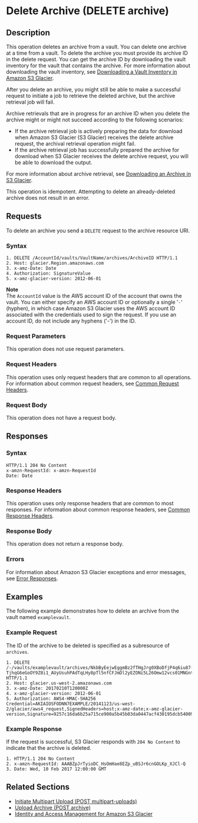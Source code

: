 # Delete Archive \(DELETE archive\)<a name="api-archive-delete"></a>

## Description<a name="api-archive-delete-description"></a>

This operation deletes an archive from a vault\. You can delete one archive at a time from a vault\. To delete the archive you must provide its archive ID in the delete request\. You can get the archive ID by downloading the vault inventory for the vault that contains the archive\. For more information about downloading the vault inventory, see [Downloading a Vault Inventory in Amazon S3 Glacier](vault-inventory.md)\.

After you delete an archive, you might still be able to make a successful request to initiate a job to retrieve the deleted archive, but the archive retrieval job will fail\. 

Archive retrievals that are in progress for an archive ID when you delete the archive might or might not succeed according to the following scenarios:

 
+ If the archive retrieval job is actively preparing the data for download when Amazon S3 Glacier \(S3 Glacier\) receives the delete archive request, the archival retrieval operation might fail\. 
+ If the archive retrieval job has successfully prepared the archive for download when S3 Glacier receives the delete archive request, you will be able to download the output\. 

For more information about archive retrieval, see [Downloading an Archive in S3 Glacier](downloading-an-archive.md)\. 

This operation is idempotent\. Attempting to delete an already\-deleted archive does not result in an error\. 

## Requests<a name="api-archive-delete-requests"></a>

To delete an archive you send a `DELETE` request to the archive resource URI\.

### Syntax<a name="api-archive-delete-requests-syntax"></a>

```
1. DELETE /AccountId/vaults/VaultName/archives/ArchiveID HTTP/1.1
2. Host: glacier.Region.amazonaws.com
3. x-amz-Date: Date
4. Authorization: SignatureValue
5. x-amz-glacier-version: 2012-06-01
```

 

**Note**  
The `AccountId` value is the AWS account ID of the account that owns the vault\. You can either specify an AWS account ID or optionally a single '`-`' \(hyphen\), in which case Amazon S3 Glacier uses the AWS account ID associated with the credentials used to sign the request\. If you use an account ID, do not include any hyphens \('\-'\) in the ID\.

### Request Parameters<a name="api-archive-delete-requests-parameters"></a>

This operation does not use request parameters\.

### Request Headers<a name="api-archive-delete-requests-headers"></a>

This operation uses only request headers that are common to all operations\. For information about common request headers, see [Common Request Headers](api-common-request-headers.md)\.

### Request Body<a name="api-archive-delete-requests-elements"></a>

This operation does not have a request body\.

## Responses<a name="api-archive-delete-responses"></a>

### Syntax<a name="api-archive-delete-responses-syntax"></a>

```
HTTP/1.1 204 No Content
x-amzn-RequestId: x-amzn-RequestId
Date: Date
```

### Response Headers<a name="api-archive-delete-responses-headers"></a>

This operation uses only response headers that are common to most responses\. For information about common response headers, see [Common Response Headers](api-common-response-headers.md)\.

### Response Body<a name="api-archive-delete-responses-elements"></a>

This operation does not return a response body\.

### Errors<a name="api-archive-delete-responses-errors"></a>

For information about Amazon S3 Glacier exceptions and error messages, see [Error Responses](api-error-responses.md)\.

## Examples<a name="api-archive-delete-examples"></a>

The following example demonstrates how to delete an archive from the vault named `examplevault`\.

### Example Request<a name="api-archive-delete-example-request"></a>

The ID of the archive to be deleted is specified as a subresource of `archives`\.

```
1. DELETE /-/vaults/examplevault/archives/NkbByEejwEggmBz2fTHgJrg0XBoDfjP4q6iu87-TjhqG6eGoOY9Z8i1_AUyUsuhPAdTqLHy8pTl5nfCFJmDl2yEZONi5L26Omw12vcs01MNGntHEQL8MBfGlqrEXAMPLEArchiveId HTTP/1.1
2. Host: glacier.us-west-2.amazonaws.com
3. x-amz-Date: 20170210T120000Z
4. x-amz-glacier-version: 2012-06-01
5. Authorization: AWS4-HMAC-SHA256 Credential=AKIAIOSFODNN7EXAMPLE/20141123/us-west-2/glacier/aws4_request,SignedHeaders=host;x-amz-date;x-amz-glacier-version,Signature=9257c16da6b25a715ce900a5b45b03da0447acf430195dcb540091b12966f2a2
```

### Example Response<a name="api-archive-delete-example-response"></a>

If the request is successful, S3 Glacier responds with `204 No Content` to indicate that the archive is deleted\.

```
1. HTTP/1.1 204 No Content
2. x-amzn-RequestId: AAABZpJrTyioDC_HsOmHae8EZp_uBSJr6cnGOLKp_XJCl-Q
3. Date: Wed, 10 Feb 2017 12:00:00 GMT
```

## Related Sections<a name="related-sections-archive-delete"></a>

 
+ [Initiate Multipart Upload \(POST multipart\-uploads\)](api-multipart-initiate-upload.md)
+ [Upload Archive \(POST archive\)](api-archive-post.md)
+ [Identity and Access Management for Amazon S3 Glacier](security-iam.md)